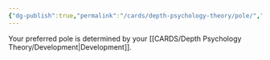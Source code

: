 ```yaml
---
{"dg-publish":true,"permalink":"/cards/depth-psychology-theory/pole/","noteIcon":"","created":"2023-02-01T19:46:46.176+01:00","updated":"2023-04-20T21:20:40.940+02:00"}
---
```



Your preferred pole is determined by your [[CARDS/Depth Psychology Theory/Development\|Development]]. 


